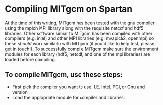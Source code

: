 # Compiling MITgcm on Spartan

At the time of this writing, MITgcm has been tested with the gnu compiler using the mpich MPI library along with the requisite netcdf and hdf5 libraries. Other software simiar to MITgcm has been compiled with other compilers (e.g. intel) and other MPI libraries (e.g. mvapich2, openmpi) so these *should* work similarlu with MITgvm (if you'd like to help test, please get in touch!). To successfully compile MITgcm make sure the environment modules for each library (hdf5, netcdf, and one of the mpi libraries) are loaded before compiling.

## To compile MITgcm, use these steps: 
- First pick the compiler you want to use. I.E. Intel, PGI, or Gnu and version
- Load the appropriate module for compiler and libraries:
